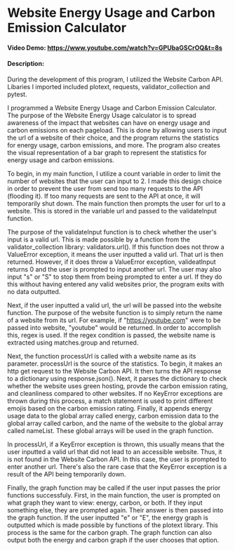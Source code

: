# Website Energy Usage and Carbon Emission Calculator
#### Video Demo: https://www.youtube.com/watch?v=GPUbaGSCrOQ&t=8s

#### Description:
During the development of this program, I utilized the Website Carbon API. Libaries I imported included plotext, requests, validator_collection and pytest.

I programmed a Website Energy Usage and Carbon Emission Calculator. The purpose of the Website Energy Usage calculator is to spread awareness of the impact that websites can have on energy usage and carbon emissions on each pageload. This is done by allowing users to input the url of a website of their choice, and the program returns the statistics for energy usage, carbon emissions, and more. The program also creates the visual representation of a bar graph to represent the statistics for energy usage and carbon emissions.

To begin, in my main function, I utilize a count variable in order to limit the number of websites that the user can input to 2. I made this design choice in order to prevent the user from send too many requests to the API (flooding it). If too many requests are sent to the API at once, it will temporarily shut down. The main function then prompts the user for url to a website. This is stored in the variable url and passed to the validateInput function.

The purpose of the validateInput function is to check whether the user's input is a valid url. This is made possible by a function from the validator_collection library: validators.url(). If this function does not throw a ValueError exception, it means the user inputted a valid url. That url is then returned. However, if it does throw a ValueError exception, valideatInput returns 0 and the user is prompted to input another url. The user may also input "s" or "S" to stop them from being prompted to enter a url. If they do this without having entered any valid websites prior, the program exits with no data outputted.

Next, if the user inputted a valid url, the url will be passed into the website function. The purpose of the website function is to simply return the name of a website from its url. For example, if "https://youtube.com" were to be passed into website, "youtube" would be returned. In order to accomplish this, regex is used. If the regex condition is passed, the website name is extracted using matches.group and returned.

Next, the function processUrl is called with a website name as its parameter. processUrl is the source of the statistics. To begin, it makes an http get request to the Website Carbon API. It then turns the API response to a dictionary using response.json(). Next, it parses the dictionary to check whether the website uses green hosting, provde the carbon emission rating, and cleanliness compared to other websites. If no KeyError exceptions are thrown during this process, a match statement is used to print different emojis based on the carbon emission rating. Finally, it appends energy usage data to the global array called energy, carbon emission data to the global array called carbon, and the name of the website to the global array called nameList. These global arrays will be used in the graph function.

In processUrl, if a KeyError exception is thrown, this usually means that the user inputted a valid url that did not lead to an accessible website. Thus, it is not found in the Website Carbon API. In this case, the user is prompted to enter another url. There's also the rare case that the KeyError exception is a result of the API being temporarily down.

Finally, the graph function may be called if the user input passes the prior functions successfuly. First, in the main function, the user is prompted on what graph they want to view: energy, carbon, or both. If they input something else, they are prompted again. Their answer is then passed into the graph function. If the user inputted "e" or "E", the energy graph is outputted which is made possible by functions of the plotext library. This process is the same for the carbon graph. The graph function can also output both the energy and carbon graph if the user chooses that option.


